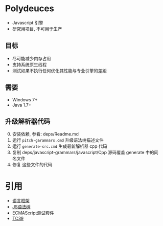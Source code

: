 # Polydeuces 

* Javascript 引擎
* 研究用项目, 不可用于生产


## 目标 

* 尽可能减少内存占用
* 支持系统原生线程
* 测试如果不执行任何优化其性能与专业引擎的差距


## 需要

* Windows 7+
* Java 1.7+


## 升级解析器代码

0. 安装依赖, 参看: deps/Readme.md
1. 运行 `pitch-garammars.cmd` 升级语法树描述文件
2. 运行 `generate-src.cmd` 生成最新解析器 cpp 代码
3. 复制 deps/javascript-grammars/javascript/Cpp 源码覆盖 generate 中的同名文件
4. 修复 这些文件的代码


# 引用

* [语言框架](https://github.com/antlr/antlr4)
* [JS语法树](https://github.com/antlr/grammars-v4/tree/master/javascript)
* [ECMAScript测试套件](https://github.com/tc39/test262)
* [TC39](https://tc39.es/ecma262/)